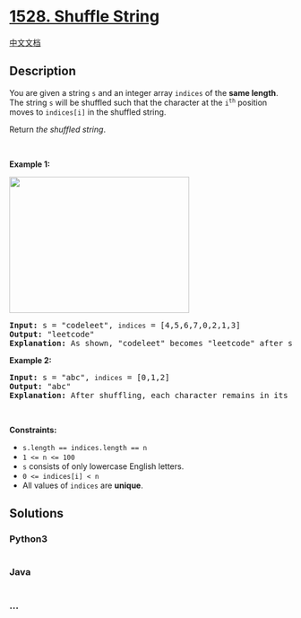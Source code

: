 # [1528. Shuffle String](https://leetcode.com/problems/shuffle-string)

[中文文档](/solution/1500-1599/1528.Shuffle%20String/README.md)

## Description

<p>You are given a string <code>s</code> and an integer array <code>indices</code> of the <strong>same length</strong>. The string <code>s</code> will be shuffled such that the character at the <code>i<sup>th</sup></code> position moves to <code>indices[i]</code> in the shuffled string.</p>

<p>Return <em>the shuffled string</em>.</p>

<p>&nbsp;</p>
<p><strong>Example 1:</strong></p>
<img alt="" src="https://fastly.jsdelivr.net/gh/doocs/leetcode@main/solution/1500-1599/1528.Shuffle%20String/images/q1.jpg" style="width: 321px; height: 243px;" />
<pre>
<strong>Input:</strong> s = &quot;codeleet&quot;, <code>indices</code> = [4,5,6,7,0,2,1,3]
<strong>Output:</strong> &quot;leetcode&quot;
<strong>Explanation:</strong> As shown, &quot;codeleet&quot; becomes &quot;leetcode&quot; after shuffling.
</pre>

<p><strong>Example 2:</strong></p>

<pre>
<strong>Input:</strong> s = &quot;abc&quot;, <code>indices</code> = [0,1,2]
<strong>Output:</strong> &quot;abc&quot;
<strong>Explanation:</strong> After shuffling, each character remains in its position.
</pre>

<p>&nbsp;</p>
<p><strong>Constraints:</strong></p>

<ul>
	<li><code>s.length == indices.length == n</code></li>
	<li><code>1 &lt;= n &lt;= 100</code></li>
	<li><code>s</code> consists of only lowercase English letters.</li>
	<li><code>0 &lt;= indices[i] &lt; n</code></li>
	<li>All values of <code>indices</code> are <strong>unique</strong>.</li>
</ul>

## Solutions

<!-- tabs:start -->

### **Python3**

```python

```

### **Java**

```java

```

### **...**

```

```

<!-- tabs:end -->
